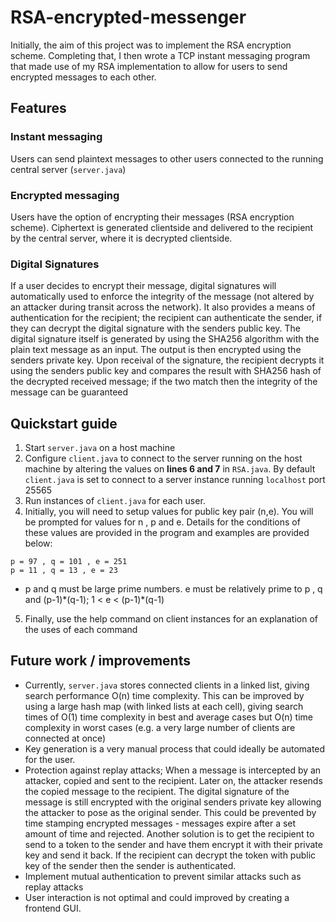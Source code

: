 # RSA-encrypted-messenger

Initially, the aim of this project was to implement the RSA encryption scheme. Completing that, I then wrote a TCP instant messaging program that made use of my RSA implementation to allow for users to send encrypted messages to each other.

## Features

### Instant messaging
Users can send plaintext messages to other users connected to the running central server (`server.java`)
### Encrypted messaging
Users have the option of encrypting their messages (RSA encryption scheme). Ciphertext is generated clientside
and delivered to the recipient by the central server, where it is decrypted clientside.
### Digital Signatures
If a user decides to encrypt their message, digital signatures will automatically used to enforce the integrity of the message (not altered by an attacker during transit across the network). It also provides a means of authentication for the recipient; the recipient can authenticate the sender, if they can decrypt the digital signature with the senders public key. The digital signature itself is generated by using the SHA256 algorithm with the plain text message as an input. The output is then encrypted using the senders private key. Upon receival of the signature, the recipient decrypts it using the senders public key and compares the result with SHA256 hash of the decrypted received message; if the two match then the integrity of the message can be guaranteed

## Quickstart guide
1. Start `server.java` on a host machine
2. Configure `client.java` to connect to the server running on the host machine by altering the values on
__lines 6 and 7__ in `RSA.java`. By default `client.java` is set to connect to a server instance running `localhost`
port 25565
3. Run instances of `client.java` for each user.
4. Initially, you will need to setup values for public key pair (n,e). You will be prompted for values for n , p and e. Details for the conditions of these values are provided in the program and examples are provided below:
```
p = 97 , q = 101 , e = 251
p = 11 , q = 13 , e = 23
```
*  p and q must be large prime numbers. e must be relatively prime to p , q and (p-1)\*(q-1); 1 < e < (p-1)\*(q-1)
5. Finally, use the help command on client instances for an explanation of the uses of each command

## Future work / improvements
* Currently, `server.java` stores connected clients in a linked list, giving search performance O(n) time complexity. This can be improved by using a large hash map (with linked lists at each cell), giving search times of O(1) time complexity in best and average cases but O(n) time complexity in worst cases (e.g. a very large number of clients are connected at once)
* Key generation is a very manual process that could ideally be automated for the user.
* Protection against replay attacks; When a message is intercepted by an attacker, copied and sent to the recipient. Later on, the attacker resends the copied message to the recipient. The digital signature of the message is still encrypted with the original senders private key allowing the attacker to pose as the original sender. This could be prevented by time stamping encrypted messages - messages expire after a set amount of time and rejected. Another solution is to get the recipient to send to a token to the sender and have them encrypt it with their private key and send it back. If the recipient can decrypt the token with public key of the sender then the sender is authenticated.
* Implement mutual authentication to prevent similar attacks such as replay attacks
* User interaction is not optimal and could improved by creating a frontend GUI.

